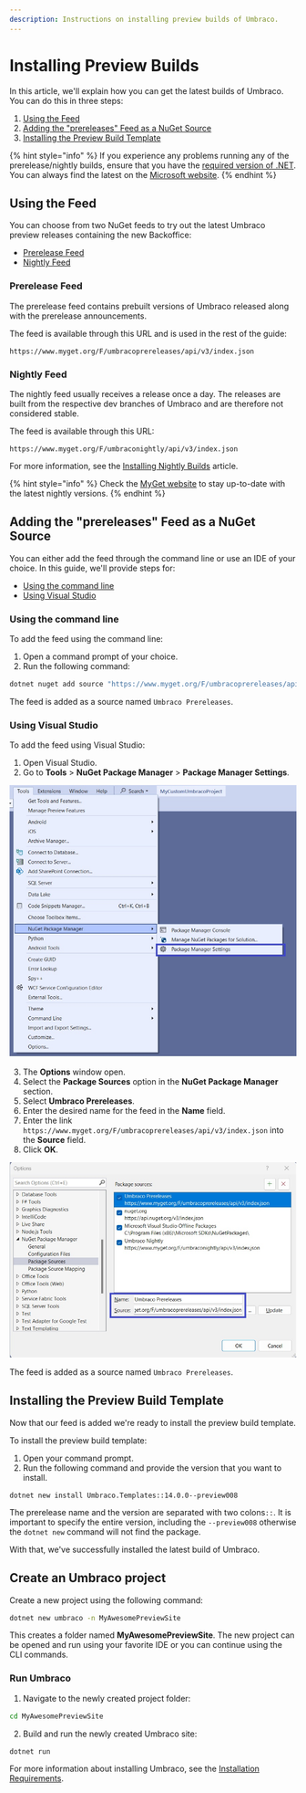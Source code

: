 ```yaml
---
description: Instructions on installing preview builds of Umbraco.
---
```


# Installing Preview Builds

In this article, we'll explain how you can get the latest builds of Umbraco. You can do this in three steps:

1. [Using the Feed](preview-builds.md#using-the-feed)
2. [Adding the "prereleases" Feed as a NuGet Source](preview-builds.md#adding-the-prereleases-feed-as-a-nuget-source)
3. [Installing the Preview Build Template](preview-builds.md#installing-the-preview-build-template)

{% hint style="info" %}
If you experience any problems running any of the prerelease/nightly builds, ensure that you have the [required version of .NET](../requirements.md#local-development). You can always find the latest on the [Microsoft website](https://dotnet.microsoft.com/en-us/).
{% endhint %}

## Using the Feed

You can choose from two NuGet feeds to try out the latest Umbraco preview releases containing the new Backoffice:

* [Prerelease Feed](preview-builds.md#prerelease-feed)
* [Nightly Feed](preview-builds.md#nightly-feed)

### Prerelease Feed

The prerelease feed contains prebuilt versions of Umbraco released along with the prerelease announcements.

The feed is available through this URL and is used in the rest of the guide:

```
https://www.myget.org/F/umbracoprereleases/api/v3/index.json
```

### Nightly Feed

The nightly feed usually receives a release once a day. The releases are built from the respective dev branches of Umbraco and are therefore not considered stable.

The feed is available through this URL:

```
https://www.myget.org/F/umbraconightly/api/v3/index.json
```

For more information, see the [Installing Nightly Builds](installing-nightly-builds.md) article.

{% hint style="info" %}
Check the [MyGet website](https://www.myget.org/feed/umbraconightly/package/nuget/Umbraco.Templates) to stay up-to-date with the latest nightly versions.
{% endhint %}

## Adding the "prereleases" Feed as a NuGet Source

You can either add the feed through the command line or use an IDE of your choice. In this guide, we'll provide steps for:

* [Using the command line](preview-builds.md#using-the-command-line)
* [Using Visual Studio](preview-builds.md#using-visual-studio)

### Using the command line

To add the feed using the command line:

1. Open a command prompt of your choice.
2. Run the following command:

```bash
dotnet nuget add source "https://www.myget.org/F/umbracoprereleases/api/v3/index.json" -n "Umbraco Prereleases"
```

The feed is added as a source named `Umbraco Prereleases`.

### Using Visual Studio

To add the feed using Visual Studio:

1. Open Visual Studio.
2. Go to **Tools** > **NuGet Package Manager** > **Package Manager Settings**.

![Package Manager Settings](<../../../.gitbook/assets/Package-Manager-Settings (1) (2).jpg>)

3. The **Options** window open.
4. Select the **Package Sources** option in the **NuGet Package Manager** section.
5. Select **Umbraco Prereleases**.
6. Enter the desired name for the feed in the **Name** field.
7. Enter the link `https://www.myget.org/F/umbracoprereleases/api/v3/index.json` into the **Source** field.
8. Click **OK**.

![Register the prereleases feed](<../../../.gitbook/assets/VS-Package-Sources (1).jpg>)

The feed is added as a source named `Umbraco Prereleases`.

## Installing the Preview Build Template

Now that our feed is added we're ready to install the preview build template.

To install the preview build template:

1. Open your command prompt.
2. Run the following command and provide the version that you want to install.

```
dotnet new install Umbraco.Templates::14.0.0--preview008
```

The prerelease name and the version are separated with two colons`::`. It is important to specify the entire version, including the `--preview008` otherwise the `dotnet new` command will not find the package.

With that, we've successfully installed the latest build of Umbraco.

## Create an Umbraco project

Create a new project using the following command:

```bash
dotnet new umbraco -n MyAwesomePreviewSite
```

This creates a folder named **MyAwesomePreviewSite**. The new project can be opened and run using your favorite IDE or you can continue using the CLI commands.

### Run Umbraco

1. Navigate to the newly created project folder:

```bash
cd MyAwesomePreviewSite
```

2. Build and run the newly created Umbraco site:

```bash
dotnet run
```

For more information about installing Umbraco, see the [Installation Requirements](../requirements.md).
